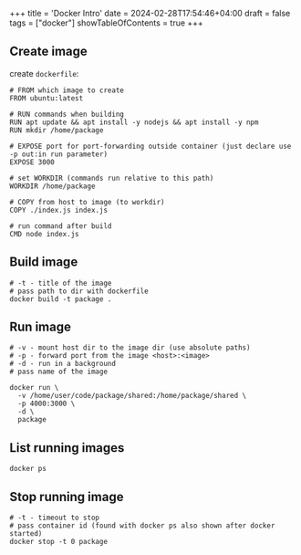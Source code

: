 +++
title = 'Docker Intro'
date = 2024-02-28T17:54:46+04:00
draft = false
tags = ["docker"]
showTableOfContents = true
+++

## Create image

create `dockerfile`:

```docker
# FROM which image to create
FROM ubuntu:latest

# RUN commands when building
RUN apt update && apt install -y nodejs && apt install -y npm
RUN mkdir /home/package

# EXPOSE port for port-forwarding outside container (just declare use -p out:in run parameter)
EXPOSE 3000

# set WORKDIR (commands run relative to this path)
WORKDIR /home/package

# COPY from host to image (to workdir)
COPY ./index.js index.js

# run command after build
CMD node index.js
```

## Build image

```docker
# -t - title of the image
# pass path to dir with dockerfile
docker build -t package .
```

## Run image

```docker
# -v - mount host dir to the image dir (use absolute paths)
# -p - forward port from the image <host>:<image>
# -d - run in a background
# pass name of the image

docker run \
  -v /home/user/code/package/shared:/home/package/shared \
  -p 4000:3000 \
  -d \
  package
```

## List running images

`docker ps`

## Stop running image

```docker
# -t - timeout to stop
# pass container id (found with docker ps also shown after docker started)
docker stop -t 0 package
```
